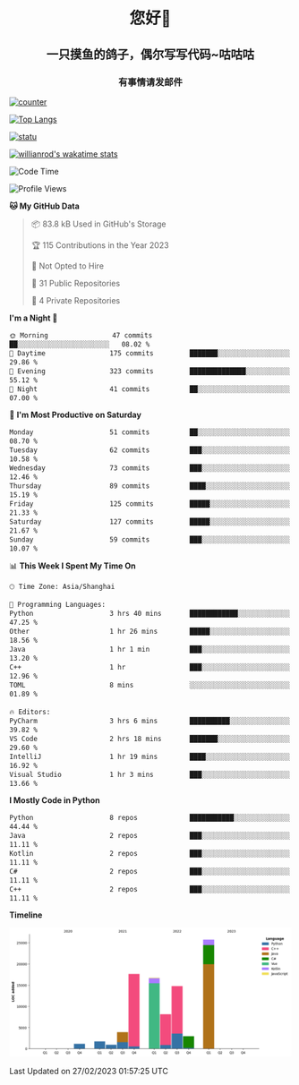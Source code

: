 

<!--
**kitUIN/kitUIN** is a ✨ _special_ ✨ repository because its `README.md` (this file) appears on your GitHub profile.

Here are some ideas to get you started:

- 🔭 I’m currently working on ...
- 🌱 I’m currently learning ...
- 👯 I’m looking to collaborate on ...
- 🤔 I’m looking for help with ...
- 💬 Ask me about ...
- 📫 How to reach me: ...
- 😄 Pronouns: ...
- ⚡ Fun fact: ...
-->
<h1 align="center">您好👋</h1>
<h2 align="center">一只摸鱼的鸽子，偶尔写写代码~咕咕咕</h2>
<h3 align="center">有事情请发邮件</h3>

[![counter](https://count.getloli.com/get/@KitUIN?theme=rule34)](https://count.getloli.com/)

[![Top Langs](https://github-readme-stats.kituin.fun/api/top-langs/?username=kitUIN&show_icons=true&theme=gruvbox&locale=cn&layout=compact)](https://github.com/anuraghazra/github-readme-stats)  

[![statu](https://github-readme-stats.kituin.fun/api?username=kitUIN&show_icons=true&theme=gruvbox&locale=cn)](https://github.com/anuraghazra/github-readme-stats)  

[![willianrod's wakatime stats](https://github-readme-stats.kituin.fun/api/wakatime?username=kituin)](https://github.com/anuraghazra/github-readme-stats)  


<!--START_SECTION:waka-->
![Code Time](http://img.shields.io/badge/Code%20Time-916%20hrs%207%20mins-blue)

![Profile Views](http://img.shields.io/badge/Profile%20Views-1-blue)

**🐱 My GitHub Data** 

> 📦 83.8 kB Used in GitHub's Storage 
 > 
> 🏆 115 Contributions in the Year 2023
 > 
> 🚫 Not Opted to Hire
 > 
> 📜 31 Public Repositories 
 > 
> 🔑 4 Private Repositories 
 > 
**I'm a Night 🦉** 

```text
🌞 Morning                47 commits          ██░░░░░░░░░░░░░░░░░░░░░░░   08.02 % 
🌆 Daytime                175 commits         ███████░░░░░░░░░░░░░░░░░░   29.86 % 
🌃 Evening                323 commits         ██████████████░░░░░░░░░░░   55.12 % 
🌙 Night                  41 commits          ██░░░░░░░░░░░░░░░░░░░░░░░   07.00 % 
```
📅 **I'm Most Productive on Saturday** 

```text
Monday                   51 commits          ██░░░░░░░░░░░░░░░░░░░░░░░   08.70 % 
Tuesday                  62 commits          ███░░░░░░░░░░░░░░░░░░░░░░   10.58 % 
Wednesday                73 commits          ███░░░░░░░░░░░░░░░░░░░░░░   12.46 % 
Thursday                 89 commits          ████░░░░░░░░░░░░░░░░░░░░░   15.19 % 
Friday                   125 commits         █████░░░░░░░░░░░░░░░░░░░░   21.33 % 
Saturday                 127 commits         █████░░░░░░░░░░░░░░░░░░░░   21.67 % 
Sunday                   59 commits          ███░░░░░░░░░░░░░░░░░░░░░░   10.07 % 
```


📊 **This Week I Spent My Time On** 

```text
🕑︎ Time Zone: Asia/Shanghai

💬 Programming Languages: 
Python                   3 hrs 40 mins       ████████████░░░░░░░░░░░░░   47.25 % 
Other                    1 hr 26 mins        █████░░░░░░░░░░░░░░░░░░░░   18.56 % 
Java                     1 hr 1 min          ███░░░░░░░░░░░░░░░░░░░░░░   13.20 % 
C++                      1 hr                ███░░░░░░░░░░░░░░░░░░░░░░   12.96 % 
TOML                     8 mins              ░░░░░░░░░░░░░░░░░░░░░░░░░   01.89 % 

🔥 Editors: 
PyCharm                  3 hrs 6 mins        ██████████░░░░░░░░░░░░░░░   39.82 % 
VS Code                  2 hrs 18 mins       ███████░░░░░░░░░░░░░░░░░░   29.60 % 
IntelliJ                 1 hr 19 mins        ████░░░░░░░░░░░░░░░░░░░░░   16.92 % 
Visual Studio            1 hr 3 mins         ███░░░░░░░░░░░░░░░░░░░░░░   13.66 % 
```

**I Mostly Code in Python** 

```text
Python                   8 repos             ███████████░░░░░░░░░░░░░░   44.44 % 
Java                     2 repos             ███░░░░░░░░░░░░░░░░░░░░░░   11.11 % 
Kotlin                   2 repos             ███░░░░░░░░░░░░░░░░░░░░░░   11.11 % 
C#                       2 repos             ███░░░░░░░░░░░░░░░░░░░░░░   11.11 % 
C++                      2 repos             ███░░░░░░░░░░░░░░░░░░░░░░   11.11 % 
```



**Timeline**

![Lines of Code chart](https://raw.githubusercontent.com/kitUIN/kitUIN/main/assets/bar_graph.png)


 Last Updated on 27/02/2023 01:57:25 UTC
<!--END_SECTION:waka-->
